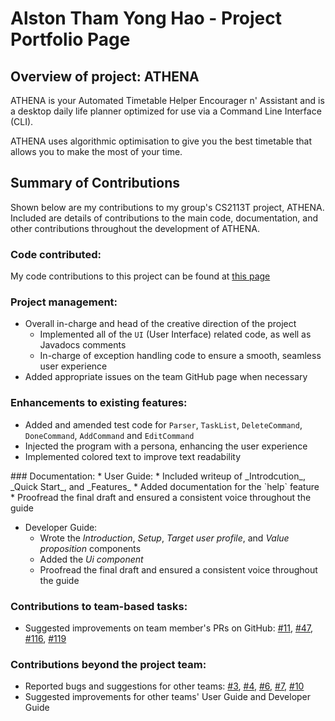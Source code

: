 # Alston Tham Yong Hao - Project Portfolio Page

## Overview of project: ATHENA

ATHENA is your Automated Timetable Helper Encourager n' Assistant and is a desktop daily life planner optimized for use via a Command Line Interface (CLI).

ATHENA uses algorithmic optimisation to give you the best timetable that allows you to make the most of your time.

## Summary of Contributions

Shown below are my contributions to my group's CS2113T project, ATHENA. Included are details of contributions to the main code, documentation, and other contributions throughout the development of ATHENA.

### Code contributed: 
My code contributions to this project can be found at [this page](https://nus-cs2113-ay2021s1.github.io/tp-dashboard/#breakdown=true&search=alstontham&sort=groupTitle&sortWithin=title&since=2020-09-27&timeframe=commit&mergegroup=&groupSelect=groupByRepos&checkedFileTypes=docs~functional-code~test-code~other)

### Project management:
* Overall in-charge and head of the creative direction of the project
    * Implemented all of the `UI` (User Interface) related code, as well as Javadocs comments
    * In-charge of exception handling code to ensure a smooth, seamless user experience
* Added appropriate issues on the team GitHub page when necessary

### Enhancements to existing features:
* Added and amended test code for `Parser`, `TaskList`, `DeleteCommand`, `DoneCommand`, `AddCommand` and `EditCommand`
* Injected the program with a persona, enhancing the user experience
* Implemented colored text to improve text readability

<div style="page-break-after: always;"></div>
### Documentation:
  * User Guide:
    * Included writeup of _Introdcution_, _Quick Start_, and _Features_
    * Added documentation for the `help` feature
    * Proofread the final draft and ensured a consistent voice throughout the guide
  
  * Developer Guide:
    * Wrote the _Introduction_, _Setup_, _Target user profile_, and _Value proposition_ components
    * Added the _Ui component_
    * Proofread the final draft and ensured a consistent voice throughout the guide
    
### Contributions to team-based tasks:
  * Suggested improvements on team member's PRs on GitHub: [#11](https://github.com/AY2021S1-CS2113T-W12-2/tp/pull/11), [#47](https://github.com/AY2021S1-CS2113T-W12-2/tp/pull/47), [#116](https://github.com/AY2021S1-CS2113T-W12-2/tp/pull/116), [#119](https://github.com/AY2021S1-CS2113T-W12-2/tp/pull/119)
  
### Contributions beyond the project team:
  * Reported bugs and suggestions for other teams: [#3](https://github.com/alstontham/ped/issues/3), [#4](https://github.com/alstontham/ped/issues/4), [#6](https://github.com/alstontham/ped/issues/6), [#7](https://github.com/alstontham/ped/issues/7), [#10](https://github.com/alstontham/ped/issues/10)
  * Suggested improvements for other teams' User Guide and Developer Guide